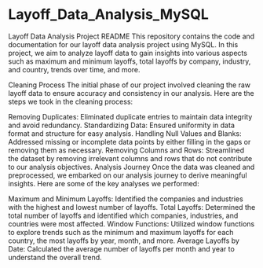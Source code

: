 # Layoff_Data_Analysis_MySQL

Layoff Data Analysis Project README
This repository contains the code and documentation for our layoff data analysis project using MySQL. In this project, we aim to analyze layoff data to gain insights into various aspects such as maximum and minimum layoffs, total layoffs by company, industry, and country, trends over time, and more.

Cleaning Process
The initial phase of our project involved cleaning the raw layoff data to ensure accuracy and consistency in our analysis. Here are the steps we took in the cleaning process:

Removing Duplicates: Eliminated duplicate entries to maintain data integrity and avoid redundancy.
Standardizing Data: Ensured uniformity in data format and structure for easy analysis.
Handling Null Values and Blanks: Addressed missing or incomplete data points by either filling in the gaps or removing them as necessary.
Removing Columns and Rows: Streamlined the dataset by removing irrelevant columns and rows that do not contribute to our analysis objectives.
Analysis Journey
Once the data was cleaned and preprocessed, we embarked on our analysis journey to derive meaningful insights. Here are some of the key analyses we performed:

Maximum and Minimum Layoffs: Identified the companies and industries with the highest and lowest number of layoffs.
Total Layoffs: Determined the total number of layoffs and identified which companies, industries, and countries were most affected.
Window Functions: Utilized window functions to explore trends such as the minimum and maximum layoffs for each country, the most layoffs by year, month, and more.
Average Layoffs by Date: Calculated the average number of layoffs per month and year to understand the overall trend.
